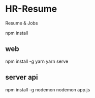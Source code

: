 # HR-Resume
Resume &amp; Jobs

npm install 

web
----
npm install -g yarn 
yarn serve 


server api 
----
npm install -g nodemon
nodemon app.js
